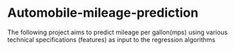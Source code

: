 # Automobile-mileage-prediction
The following project aims to predict mileage per gallon(mps) using various technical specifications (features) as input to the regression algorithms
